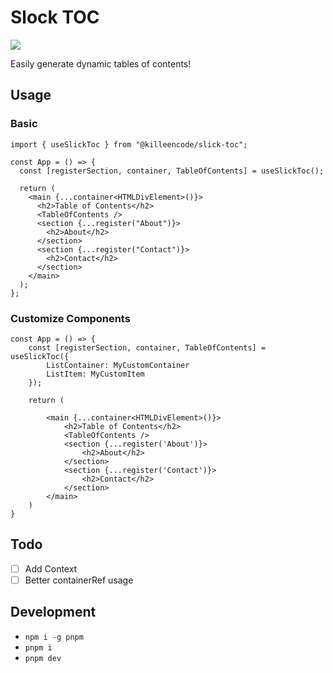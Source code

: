 # Slock TOC
<a href="https://codeclimate.com/github/KilleenCode/slick-toc/maintainability"><img src="https://api.codeclimate.com/v1/badges/182926eed34a70948fcd/maintainability" /></a>

Easily generate dynamic tables of contents!

## Usage

### Basic

```tsx
import { useSlickToc } from "@killeencode/slick-toc";

const App = () => {
  const [registerSection, container, TableOfContents] = useSlickToc();

  return (
    <main {...container<HTMLDivElement>()}>
      <h2>Table of Contents</h2>
      <TableOfContents />
      <section {...register("About")}>
        <h2>About</h2>
      </section>
      <section {...register("Contact")}>
        <h2>Contact</h2>
      </section>
    </main>
  );
};
```

### Customize Components

```tsx
const App = () => {
    const [registerSection, container, TableOfContents] = useSlickToc({
        ListContainer: MyCustomContainer
        ListItem: MyCustomItem
    });

    return (

        <main {...container<HTMLDivElement>()}>
            <h2>Table of Contents</h2>
            <TableOfContents />
            <section {...register('About')}>
                <h2>About</h2>
            </section>
            <section {...register('Contact')}>
                <h2>Contact</h2>
            </section>
        </main>
    )
}
```

## Todo

- [ ] Add Context
- [ ] Better containerRef usage

## Development

- `npm i -g pnpm`
- `pnpm i`
- `pnpm dev`
